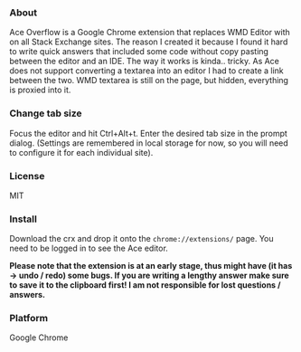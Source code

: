 ### About

Ace Overflow is a Google Chrome extension that replaces WMD Editor with on all Stack Exchange sites.
The reason I created it because I found it hard to write quick answers that included some code without copy pasting between the editor and an IDE.
The way it works is kinda.. tricky. As Ace does not support converting a textarea into an editor I had to
create a link between the two. WMD textarea is still on the page, but hidden, everything is proxied into it.

### Change tab size

Focus the editor and hit Ctrl+Alt+t. Enter the desired tab size in the prompt dialog. (Settings are remembered in local storage for now, so you will need to configure it for each individual site).

### License

MIT

### Install

Download the crx and drop it onto the `chrome://extensions/` page. You need to be logged in to see the Ace editor.

**Please note that the extension is at an early stage, thus might have (it has -> undo / redo) some bugs. If you are writing a lengthy answer make sure to save it to the clipboard first! I am not responsible for lost questions / answers.**

### Platform

Google Chrome
